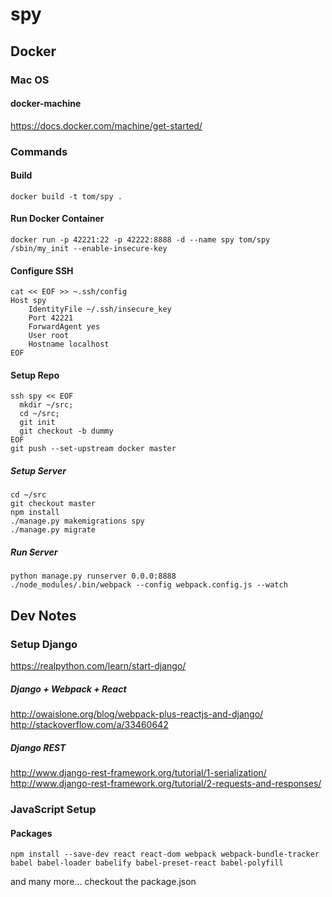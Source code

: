 spy
======
## Docker
### Mac OS
#### docker-machine
https://docs.docker.com/machine/get-started/
### Commands
#### Build
```
docker build -t tom/spy .
```
#### Run Docker Container
```
docker run -p 42221:22 -p 42222:8888 -d --name spy tom/spy /sbin/my_init --enable-insecure-key
```
#### Configure SSH
```
cat << EOF >> ~.ssh/config
Host spy
    IdentityFile ~/.ssh/insecure_key
    Port 42221
    ForwardAgent yes
    User root
    Hostname localhost
EOF
```
#### Setup Repo
```
ssh spy << EOF
  mkdir ~/src;
  cd ~/src;
  git init
  git checkout -b dummy
EOF
git push --set-upstream docker master
```
##### Setup Server
```
cd ~/src
git checkout master
npm install
./manage.py makemigrations spy
./manage.py migrate
```
##### Run Server
```
python manage.py runserver 0.0.0:8888
./node_modules/.bin/webpack --config webpack.config.js --watch
```

## Dev Notes
### Setup Django
https://realpython.com/learn/start-django/
##### Django + Webpack + React
http://owaislone.org/blog/webpack-plus-reactjs-and-django/
http://stackoverflow.com/a/33460642
##### Django REST
http://www.django-rest-framework.org/tutorial/1-serialization/
http://www.django-rest-framework.org/tutorial/2-requests-and-responses/
### JavaScript Setup
#### Packages
```
npm install --save-dev react react-dom webpack webpack-bundle-tracker babel babel-loader babelify babel-preset-react babel-polyfill
```
and many more... checkout the package.json



